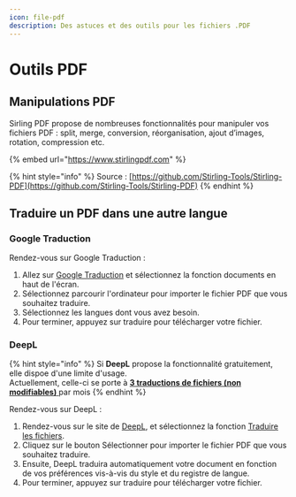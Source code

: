```yaml
---
icon: file-pdf
description: Des astuces et des outils pour les fichiers .PDF
---
```


# Outils PDF

## Manipulations PDF

Sirling PDF propose de nombreuses fonctionnalités pour manipuler vos fichiers PDF : split, merge, conversion, réorganisation, ajout d’images, rotation, compression etc.

{% embed url="https://www.stirlingpdf.com" %}

{% hint style="info" %}
Source : [https://github.com/Stirling-Tools/Stirling-PDF](https://github.com/Stirling-Tools/Stirling-PDF)
{% endhint %}

## Traduire un PDF dans une autre langue

### Google Traduction

Rendez-vous sur Google Traduction :&#x20;

1. Allez sur [Google Traduction](https://translate.google.com/) et sélectionnez la fonction documents en haut de l'écran.
2. Sélectionnez parcourir l'ordinateur pour importer le fichier PDF que vous souhaitez traduire.
3. Sélectionnez les langues dont vous avez besoin.
4. Pour terminer, appuyez sur traduire pour télécharger votre fichier.

### DeepL

{% hint style="info" %}
Si **DeepL** propose la fonctionnalité gratuitement, elle dispoe d'une limite d'usage.\
Actuellement, celle-ci se porte à [**3 traductions de fichiers (non modifiables)** ](https://www.deepl.com/fr/pro/change-plan#team)par mois
{% endhint %}

Rendez-vous sur DeepL :

1. Rendez-vous sur le site de [DeepL](https://www.deepl.com/translator), et sélectionnez la fonction [Traduire les fichiers](https://www.deepl.com/fr/translator/files).
2. Cliquez sur le bouton Sélectionner pour importer le fichier PDF que vous souhaitez traduire.
3. Ensuite, DeepL traduira automatiquement votre document en fonction de vos préférences vis-à-vis du style et du registre de langue.
4. Pour terminer, appuyez sur traduire pour télécharger votre fichier.
